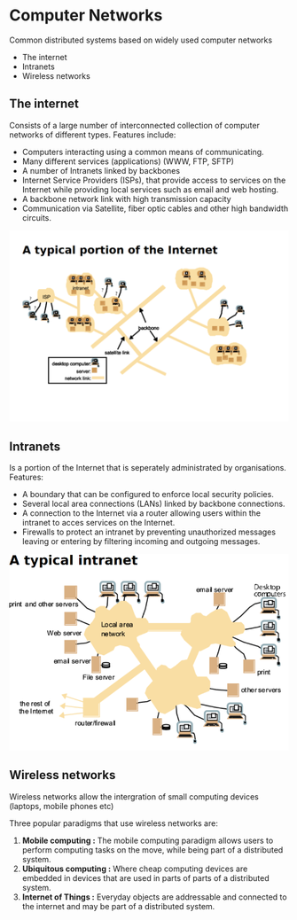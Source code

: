 # Computer Networks

Common distributed systems based on widely used computer networks

* The internet
* Intranets
* Wireless networks

## The internet

Consists of a large number of interconnected collection of computer networks of different types. Features include:

* Computers interacting using a common means of communicating.
* Many different services \(applications\) \(WWW, FTP, SFTP\)
* A number of Intranets linked by backbones
* Internet Service Providers \(ISPs\), that provide access to services on the Internet while providing local services such as email and web hosting.
* A backbone network link with high transmission capacity
* Communication via Satellite, fiber optic cables and other high bandwidth circuits.

![Internet](../../.gitbook/assets/internet.png)

## Intranets

Is a portion of the Internet that is seperately administrated by organisations. Features:

* A boundary that can be configured to enforce local security policies.
* Several local area connections \(LANs\) linked by backbone connections.
* A connection to the Internet via a router allowing users within the intranet to acces services on the Internet.
* Firewalls to protect an intranet by preventing unauthorized messages leaving or entering by filtering incoming and outgoing messages.

![Intranet](../../.gitbook/assets/intranet.png)

## Wireless networks

Wireless networks allow the intergration of small computing devices \(laptops, mobile phones etc\)

Three popular paradigms that use wireless networks are:

1. **Mobile computing :** The mobile computing paradigm allows users to perform computing tasks on the move, while being part of a distributed system.
2. **Ubiquitous computing :** Where cheap computing devices are embedded in devices that are used in parts of parts of a distributed system.
3. **Internet of Things :** Everyday objects are addressable and connected to the internet and may be part of a distributed system.

